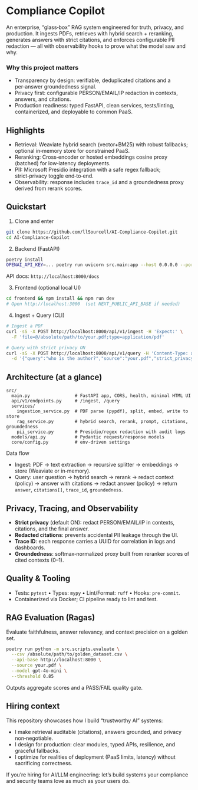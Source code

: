 # Compliance Copilot

An enterprise, “glass‑box” RAG system engineered for truth, privacy, and production. It ingests PDFs, retrieves with hybrid search + reranking, generates answers with strict citations, and enforces configurable PII redaction — all with observability hooks to prove what the model saw and why.

### Why this project matters
- Transparency by design: verifiable, deduplicated citations and a per‑answer groundedness signal.
- Privacy first: configurable PERSON/EMAIL/IP redaction in contexts, answers, and citations.
- Production readiness: typed FastAPI, clean services, tests/linting, containerized, and deployable to common PaaS.

## Highlights
- Retrieval: Weaviate hybrid search (vector+BM25) with robust fallbacks; optional in‑memory store for constrained PaaS.
- Reranking: Cross‑encoder or hosted embeddings cosine proxy (batched) for low‑latency deployments.
- PII: Microsoft Presidio integration with a safe regex fallback; strict‑privacy toggle end‑to‑end.
- Observability: response includes `trace_id` and a groundedness proxy derived from rerank scores.

## Quickstart

1) Clone and enter
```bash
git clone https://github.com/llSourcell/AI-Compliance-Copilot.git
cd AI-Compliance-Copilot
```

2) Backend (FastAPI)
```bash
poetry install
OPENAI_API_KEY=... poetry run uvicorn src.main:app --host 0.0.0.0 --port 8000
```
API docs: `http://localhost:8000/docs`

3) Frontend (optional local UI)
```bash
cd frontend && npm install && npm run dev
# Open http://localhost:3000  (set NEXT_PUBLIC_API_BASE if needed)
```

4) Ingest + Query (CLI)
```bash
# Ingest a PDF
curl -sS -X POST http://localhost:8000/api/v1/ingest -H 'Expect:' \
  -F 'file=@/absolute/path/to/your.pdf;type=application/pdf'

# Query with strict privacy ON
curl -sS -X POST http://localhost:8000/api/v1/query -H 'Content-Type: application/json' \
  -d '{"query":"who is the author?","source":"your.pdf","strict_privacy":true}'
```

## Architecture (at a glance)
```
src/
  main.py                 # FastAPI app, CORS, health, minimal HTML UI
  api/v1/endpoints.py     # /ingest, /query
  services/
    ingestion_service.py  # PDF parse (pypdf), split, embed, write to store
    rag_service.py        # hybrid search, rerank, prompt, citations, groundedness
    pii_service.py        # Presidio/regex redaction with audit logs
  models/api.py           # Pydantic request/response models
  core/config.py          # env-driven settings
```

Data flow
- Ingest: PDF → text extraction → recursive splitter → embeddings → store (Weaviate or in‑memory).
- Query: user question → hybrid search → rerank → redact context (policy) → answer with citations → redact answer (policy) → return `answer`, `citations[]`, `trace_id`, `groundedness`.

## Privacy, Tracing, and Observability
- **Strict privacy** (default ON): redact PERSON/EMAIL/IP in contexts, citations, and the final answer.
- **Redacted citations**: prevents accidental PII leakage through the UI.
- **Trace ID**: each response carries a UUID for correlation in logs and dashboards.
- **Groundedness**: softmax‑normalized proxy built from reranker scores of cited contexts (0–1).

## Quality & Tooling
- Tests: `pytest` • Types: `mypy` • Lint/Format: `ruff` • Hooks: `pre‑commit`.
- Containerized via Docker; CI pipeline ready to lint and test.

## RAG Evaluation (Ragas)
Evaluate faithfulness, answer relevancy, and context precision on a golden set.
```bash
poetry run python -m src.scripts.evaluate \
  --csv /absolute/path/to/golden_dataset.csv \
  --api-base http://localhost:8000 \
  --source your.pdf \
  --model gpt-4o-mini \
  --threshold 0.85
```
Outputs aggregate scores and a PASS/FAIL quality gate.

## Hiring context
This repository showcases how I build “trustworthy AI” systems:
- I make retrieval auditable (citations), answers grounded, and privacy non‑negotiable.
- I design for production: clear modules, typed APIs, resilience, and graceful fallbacks.
- I optimize for realities of deployment (PaaS limits, latency) without sacrificing correctness.

If you’re hiring for AI/LLM engineering: let’s build systems your compliance and security teams love as much as your users do.
